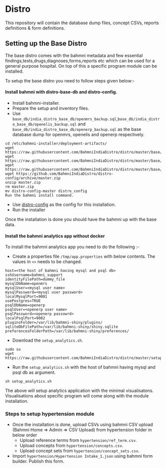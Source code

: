 # Distro
This repository will contain the database dump files, concept CSVs, reports definitions &amp; form definitions.

## Setting up the Base Distro
The base distro comes with the bahmni metadata and few essential findings,tests,drugs,diagnoses,forms,reports etc which can be used for a general purpose hospital. On top of this a specific program module can be installed.

To setup the base distro you need to follow steps given below:-
#### Install bahmni with distro-base-db and distro-config.
* Install bahmni-installer.
* Prepare the setup and inventory files.
* Use `base_db/india_distro_base_db/openmrs_backup.sql`,`base_db/india_distro_base_db/openelis_backup.sql` and `base_db/india_distro_base_db/openerp_backup.sql` as the base database dump for openmrs, openelis and openerp respectively.
```
cd /etc/bahmni-installer/deployment-artifacts/
wget https://raw.githubusercontent.com/BahmniIndiaDistro/distro/master/base/india_distro_base_db/openmrs_backup.sql
wget https://raw.githubusercontent.com/BahmniIndiaDistro/distro/master/base/india_distro_base_db/openelis_backup.sql
wget https://raw.githubusercontent.com/BahmniIndiaDistro/distro/master/base/india_distro_base_db/openerp_backup.sql
wget https://github.com/BahmniIndiaDistro/distro-config/archive/master.zip
unzip master.zip
rm master.zip
mv distro-config-master distro_config
Run the bahmni install command.
```
* Use [distro-config](https://github.com/BahmniIndiaDistro/distro-config) as the config for this installation.
* Run the installer

Once the installation is done you should have the bahmni up with the base data.

#### Install the bahmni analytics app without docker
To install the bahmni analytics app you need to do the following :-

* Create a properties file `/tmp/app.properties` with below contents. The values in `<>` needs to be changed.
```
host=<the host of bahmni having mysql and psql db>
sshUsername=bahmni_support
identityFilePath=dummy_file
mysqlDbName=openmrs
mysqlUser=<mysql user name>
mysqlPassword=<mysql user password>
localMysqlPort=9001
usePostgres=TRUE
psqlDbName=openerp
psqlUser=<openerp user name>
psqlPassword=<openerp passowrd>
localPsqlPort=9002
pluginsFolder=/var/lib/bahmni-shiny/plugins/
sqliteDbFilePath=/var/lib/bahmni-shiny/shiny.sqlite
preferencesFolderPath=/var/lib/bahmni-shiny/preferences/
```
* Download the `setup_analytics.sh`.

```
sudo su
wget https://raw.githubusercontent.com/BahmniIndiaDistro/distro/master/setup_analytics.sh
```

* Run the `setup_analytics.sh` with the host of bahmni having mysql and psql db as argument.

```
sh setup_analytics.sh
```

The above will setup analytics application with the minimal visualisatons. Visualisations about specific program will come along with the module installation.

### Steps to setup hypertension module
* Once the installation is done, upload CSVs using bahmni CSV upload (Bahmni Home => Admin => CSV Upload) from hypertension folder in below order
    * Upload reference terms from `hypertension/ref_term.csv`.
    * Upload concepts from `hypertension/concepts.csv`.
    * Upload concept sets from `hypertension/concept_sets.csv`.
* Import `hypertension/Hypertension Intake_1.json` using bahmni form builder. Publish this form.


